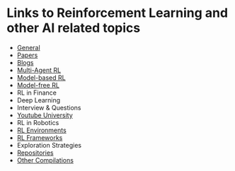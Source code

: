 # Links to Reinforcement Learning and other AI related topics

- [General](General.md)
- [Papers](Papers.md)
- [Blogs](Blogs.md)
- [Multi-Agent RL](Multi-Agent-RL.md)
- [Model-based RL](Model-based-RL.md)
- [Model-free RL](Model-free-RL.md)
- RL in Finance
- Deep Learning
- Interview & Questions
- [Youtube University](Youtube-University.md)
- RL in Robotics
- [RL Environments](RL-Environments.md)
- [RL Frameworks](RL-Frameworks.md)
- Exploration Strategies
- [Repositories](Repositories.md)
- [Other Compilations](Other-Compilations.md)
